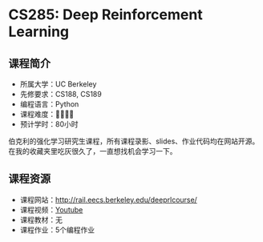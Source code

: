 # CS285: Deep Reinforcement Learning
## 课程简介
- 所属大学：UC Berkeley
- 先修要求：CS188, CS189
- 编程语言：Python
- 课程难度：🌟🌟🌟🌟
- 预计学时：80小时

伯克利的强化学习研究生课程，所有课程录影、slides、作业代码均在网站开源。在我的收藏夹里吃灰很久了，一直想找机会学习一下。

## 课程资源
- 课程网站：http://rail.eecs.berkeley.edu/deeprlcourse/
- 课程视频：[Youtube](https://youtube.com/playlist?list=PL_iWQOsE6TfXxKgI1GgyV1B_Xa0DxE5eH)
- 课程教材：无
- 课程作业：5个编程作业
